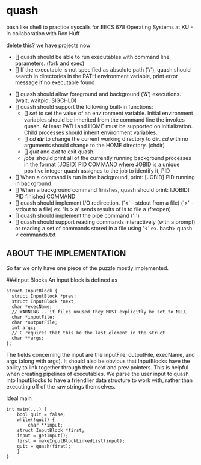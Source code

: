 # quash
bash like shell to practice syscalls for EECS 678 Operating Systems at KU - In collaboration with Ron Huff

delete this? we have projects now
- [] quash should be able to run executables with command line parameters. (fork and exec)
- [] If the executable is not specified as absolute path ('/'), quash should search in directories in the PATH environment variable, print error message if no executable found
+ [] quash should allow foreground and background ('&') executions. (wait, waitpid, SIGCHLD)
+ [] quash should support the following built-in functions:
  - [] *set* to set the value of an environment variable. Initial environment variables should be inherited from the command line the invokes quash. At least PATH and HOME must be supported on initialization. Child processes should inherit environment variables.
  - [] *cd **dir*** to change the current working directory to **dir**. *cd* with no arguments should change to the HOME directory. (chdir)
  - [] *quit* and *exit* to exit quash.
  - *jobs* should print all of the currently running background processes in the format [JOBID] PID COMMAND where JOBID is a unique positive integer quash assignes to the job to identify it, PID
+ [] When a command is run in the background, print: [JOBID] PID running in background
+ [] When a background command finishes, quash should print: [JOBID] PID finished COMMAND
+ [] quash should implement I/O redirection. ('<' - stdout from a file) ('>' - stdout to a file) ex. 'ls > a' sends results of ls to file a (freopen)
+ [] quash should implement the pipe command ('|')
+ [] quash should support reading commands interactively (with a prompt) or reading a set of commands stored in a file using '<' ex. bash> quash < commands.txt

## ABOUT THE IMPLEMENTATION
So far we only have one piece of the puzzle mostly implemented.

###Input Blocks
An input block is defined as
```
struct InputBlock {
  struct InputBlock *prev;
  struct InputBlock *next;
  char *execName;
  // WARNING -- if files unused they MUST explicitly be set to NULL
  char *inputFile; 
  char *outputFile;
  int argc;
  // C requires that this be the last element in the struct
  char **args;
};
```
The fields concerning the input are the inputFile, outputFile, execName, and args (along with argc).
It should also be obvious that InputBlocks have the ability to link together through their next and prev pointers. This is helpful when creating pipelines of executables.
We parse the user input to quash into InputBlocks to have a friendlier data structure to work with, rather than executing off of the raw strings themselves.

Ideal main
```
int main(...) {
    bool quit = false;
    while(!quit) {
        char **input;
	struct InputBlock *first;
	input = getInput();
	first = makeInputBlockLinkedList(input);
	quit = quash(first);
    }
}
```

